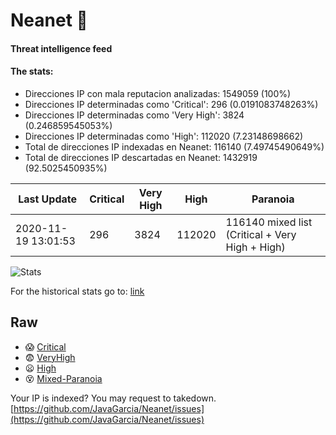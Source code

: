 # Neanet :hocho:
#### Threat intelligence feed
#### The stats:

- Direcciones IP con mala reputacion analizadas: 1549059 (100%)
- Direcciones IP determinadas como 'Critical':  296 (0.0191083748263%)
- Direcciones IP determinadas como 'Very High':  3824 (0.246859545053%)
- Direcciones IP determinadas como 'High':  112020 (7.23148698662)
- Total de direcciones IP indexadas en Neanet:  116140 (7.49745490649%)
- Total de direcciones IP descartadas en Neanet:  1432919 (92.5025450935%)

| Last Update | Critical | Very High | High | Paranoia |
| --- | --- | --- | --- | --- |
| 2020-11-19 13:01:53 | 296 | 3824 | 112020 | 116140 mixed list (Critical + Very High + High)|

![Stats](https://docs.google.com/spreadsheets/d/e/2PACX-1vSnaNMIXVabIpDJjufMlzH7poXnshF3mgd8Is1g9ytUEzVsP5my4Trn8f-xkoLLQ38xpL3HtmUexLo6/pubchart?oid=501124687&format=image)

For the historical stats go to: [link](/stats.csv)
## Raw
- :scream: [Critical](https://raw.githubusercontent.com/JavaGarcia/Neanet/master/blacklists/neanet_critical.txt)
- :fearful: [VeryHigh](https://raw.githubusercontent.com/JavaGarcia/Neanet/master/blacklists/neanet_veryHigh.txtt)
- :frowning: [High](https://raw.githubusercontent.com/JavaGarcia/Neanet/master/blacklists/neanet_high.txt)
- :dizzy_face: [Mixed-Paranoia](https://raw.githubusercontent.com/JavaGarcia/Neanet/master/blacklists/neanet_all.txt)


Your IP is indexed? You may request to takedown. [https://github.com/JavaGarcia/Neanet/issues](https://github.com/JavaGarcia/Neanet/issues)















































































































































































































































































































































































































































































































































































































































































































































































































































































































































































































































































































































































































































































































































































































































































































































































































































































































































































































































































































































































































































































































































































































































































































































